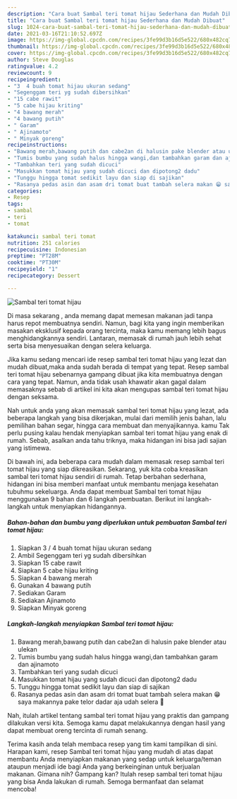 ```yaml
---
description: "Cara buat Sambal teri tomat hijau Sederhana dan Mudah Dibuat"
title: "Cara buat Sambal teri tomat hijau Sederhana dan Mudah Dibuat"
slug: 1024-cara-buat-sambal-teri-tomat-hijau-sederhana-dan-mudah-dibuat
date: 2021-03-16T21:10:52.697Z
image: https://img-global.cpcdn.com/recipes/3fe99d3b16d5e522/680x482cq70/sambal-teri-tomat-hijau-foto-resep-utama.jpg
thumbnail: https://img-global.cpcdn.com/recipes/3fe99d3b16d5e522/680x482cq70/sambal-teri-tomat-hijau-foto-resep-utama.jpg
cover: https://img-global.cpcdn.com/recipes/3fe99d3b16d5e522/680x482cq70/sambal-teri-tomat-hijau-foto-resep-utama.jpg
author: Steve Douglas
ratingvalue: 4.2
reviewcount: 9
recipeingredient:
- "3  4 buah tomat hijau ukuran sedang"
- "Segenggam teri yg sudah dibersihkan"
- "15 cabe rawit"
- "5 cabe hijau kriting"
- "4 bawang merah"
- "4 bawang putih"
- " Garam"
- " Ajinamoto"
- " Minyak goreng"
recipeinstructions:
- "Bawang merah,bawang putih dan cabe2an di halusin pake blender atau ulekan"
- "Tumis bumbu yang sudah halus hingga wangi,dan tambahkan garam dan ajinamoto"
- "Tambahkan teri yang sudah dicuci"
- "Masukkan tomat hijau yang sudah dicuci dan dipotong2 dadu"
- "Tunggu hingga tomat sedikit layu dan siap di sajikan"
- "Rasanya pedas asin dan asam dri tomat buat tambah selera makan 😁 saya makannya pake telor dadar aja udah selera 🤭"
categories:
- Resep
tags:
- sambal
- teri
- tomat

katakunci: sambal teri tomat 
nutrition: 251 calories
recipecuisine: Indonesian
preptime: "PT28M"
cooktime: "PT30M"
recipeyield: "1"
recipecategory: Dessert

---
```



![Sambal teri tomat hijau](https://img-global.cpcdn.com/recipes/3fe99d3b16d5e522/680x482cq70/sambal-teri-tomat-hijau-foto-resep-utama.jpg)

Di masa  sekarang , anda memang dapat memesan makanan jadi tanpa harus repot membuatnya sendiri. Namun, bagi kita yang ingin memberikan masakan eksklusif kepada orang tercinta, maka kamu memang lebih bagus menghidangkannya sendiri. Lantaran, memasak di rumah jauh lebih sehat serta bisa menyesuaikan dengan selera keluarga.

Jika kamu sedang mencari ide resep sambal teri tomat hijau yang lezat dan mudah dibuat,maka anda sudah berada di tempat yang tepat. Resep sambal teri tomat hijau  sebenarnya gampang dibuat jika kita membuatnya dengan cara yang tepat. Namun, anda tidak usah khawatir akan gagal dalam memasaknya 
sebab di artikel ini kita akan mengupas sambal teri tomat hijau dengan seksama.  



Nah untuk anda yang akan memasak sambal teri tomat hijau yang lezat, ada beberapa langkah yang bisa dikerjakan, mulai dari memilih jenis bahan, lalu pemilihan bahan segar, hingga cara membuat dan menyajikannya. kamu Tak perlu pusing kalau hendak menyiapkan sambal teri tomat hijau yang enak di rumah. Sebab, asalkan anda  tahu triknya, maka hidangan ini bisa jadi sajian yang istimewa.

Di bawah ini, ada beberapa cara mudah dalam memasak resep sambal teri tomat hijau yang siap dikreasikan. Sekarang, yuk kita coba kreasikan sambal teri tomat hijau sendiri di rumah. Tetap berbahan sederhana, hidangan ini bisa memberi manfaat untuk membantu menjaga kesehatan tubuhmu sekeluarga. Anda dapat membuat Sambal teri tomat hijau menggunakan 9 bahan dan 6 langkah pembuatan. Berikut ini langkah-langkah untuk menyiapkan hidangannya.

<!--inarticleads1-->

##### Bahan-bahan dan bumbu yang diperlukan untuk pembuatan Sambal teri tomat hijau:

1. Siapkan 3 / 4 buah tomat hijau ukuran sedang
1. Ambil Segenggam teri yg sudah dibersihkan
1. Siapkan 15 cabe rawit
1. Siapkan 5 cabe hijau kriting
1. Siapkan 4 bawang merah
1. Gunakan 4 bawang putih
1. Sediakan  Garam
1. Sediakan  Ajinamoto
1. Siapkan  Minyak goreng




<!--inarticleads2-->

##### Langkah-langkah menyiapkan Sambal teri tomat hijau:

1. Bawang merah,bawang putih dan cabe2an di halusin pake blender atau ulekan
1. Tumis bumbu yang sudah halus hingga wangi,dan tambahkan garam dan ajinamoto
1. Tambahkan teri yang sudah dicuci
1. Masukkan tomat hijau yang sudah dicuci dan dipotong2 dadu
1. Tunggu hingga tomat sedikit layu dan siap di sajikan
1. Rasanya pedas asin dan asam dri tomat buat tambah selera makan 😁 saya makannya pake telor dadar aja udah selera 🤭




Nah, itulah artikel tentang  sambal teri tomat hijau  yang praktis dan gampang dilakukan versi kita. Semoga kamu dapat melakukannya dengan hasil yang dapat membuat oreng tercinta di rumah senang. 

Terima kasih anda telah membaca resep yang tim kami tampilkan di sini. Harapan kami, resep  Sambal teri tomat hijau yang mudah di atas dapat membantu Anda menyiapkan makanan yang sedap untuk keluarga/teman ataupun menjadi ide bagi Anda yang berkeinginan untuk berjualan makanan. Gimana nih? Gampang kan? Itulah resep sambal teri tomat hijau yang bisa Anda lakukan di rumah. Semoga bermanfaat dan selamat mencoba!

